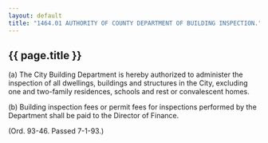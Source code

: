 ---
layout: default 
title: "1464.01 AUTHORITY OF COUNTY DEPARTMENT OF BUILDING INSPECTION."---

{{ page.title }}
----------------

​(a) The City Building Department is hereby authorized to administer the
inspection of all dwellings, buildings and structures in the City,
excluding one and two-family residences, schools and rest or
convalescent homes.

​(b) Building inspection fees or permit fees for inspections performed
by the Department shall be paid to the Director of Finance.

(Ord. 93-46. Passed 7-1-93.)
